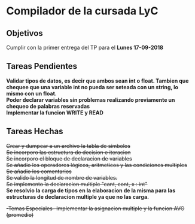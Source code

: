 <h1>Compilador de la cursada LyC</h1>
<h2>Objetivos</h2>
Cumplir con la primer entrega del TP para el <b>Lunes 17-09-2018</b><br>


<h2>Tareas Pendientes</h2>
<b>Validar tipos de datos, es decir que ambos sean int o float. Tambien que chequee que una variable int no pueda ser seteada con un string, lo mismo con un float.</b><br>
<b>Poder declarar variables sin problemas realizando previamente un chequeo de palabras reservadas</b><br>
<b>Implementar la funcion WRITE y READ</b><br>

<h2>Tareas Hechas</h2>
<strike>Crear y dumpear a un archivo la tabla de símbolos</strike><br>
<strike>Se incorporo las estructura de decision e iteracion</strike><br>
<strike>Se incorporo el bloque de declaracion de variables</strike><br>
<strike>Se añadio los operadores lógicos, aritmeticos y las condiciones multiples</strike><br>
<strike>Se añadio los comentarios</strike><br>
<strike>Se valido la longitud de nombre de variables.</strike><br>
<strike>Se implemento la declaracion multiple "cant, cont, x : int"</strike><br>
<b>Se resolvio la carga de tipos en la elaboracion de la misma para las estructuras de declaracion multiple ya que no las carga.</b><br>

<strike>-Temas Especiales- Implementar la asignacion multiple y la funcion AVG (promedio)</strike><br>
